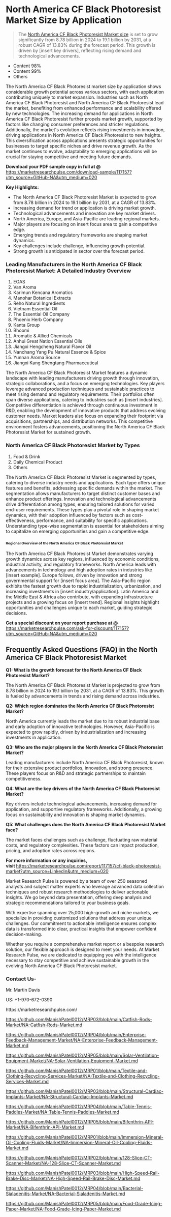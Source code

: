 <h1>North America CF Black Photoresist Market&nbsp;Size by Application</h1><blockquote><p>The <a href="https://marketresearchpulse.com/download-sample/117157?utm_source=GitHub-NA&amp;utm_medium=020">North America CF Black Photoresist Market size</a> is set to grow significantly from 8.78 billion in 2024 to 19.1 billion by 2031, at a robust CAGR of 13.83% during the forecast period. This growth is driven by [insert key drivers], reflecting rising demand and technological advancements.</p></blockquote><ul><li>Content 98%<li> Content 99%<li> Others</li></ul><p>The North America CF Black Photoresist market size by application shows considerable growth potential across various sectors, with each application contributing uniquely to market expansion. Industries such as North America CF Black Photoresist and North America CF Black Photoresist lead the market, benefiting from enhanced performance and scalability offered by new technologies. The increasing demand for applications in North America CF Black Photoresist further propels market growth, supported by factors like changing consumer preferences and stricter regulations. Additionally, the market's evolution reflects rising investments in innovation, driving applications in North America CF Black Photoresist to new heights. This diversification across applications presents strategic opportunities for businesses to target specific niches and drive revenue growth. As the market continues to evolve, adaptability to emerging applications will be crucial for staying competitive and meeting future demands.</p><p><strong>Download your PDF sample copy in full at @ </strong><a href="https://marketresearchpulse.com/download-sample/117157?utm_source=GitHub-NA&amp;utm_medium=020">https://marketresearchpulse.com/download-sample/117157?utm_source=GitHub-NA&amp;utm_medium=020</a></p><p><strong>Key Highlights: </strong></p><ul><li>The North America CF Black Photoresist Market is expected to grow from 8.78 billion in 2024 to 19.1 billion by 2031, at a CAGR of 13.83%.</li><li>Increasing demand for trend or application is driving market growth.</li><li>Technological advancements and innovation are key market drivers.</li><li>North America, Europe, and Asia-Pacific are leading regional markets.</li><li>Major players are focusing on insert focus area to gain a competitive edge.</li><li>Emerging trends and regulatory frameworks are shaping market dynamics.</li><li>Key challenges include challenge, influencing growth potential.</li><li>Strong growth is anticipated in sector over the forecast period.</li></ul><h3>Leading Manufacturers in the North America CF Black Photoresist Market: A Detailed Industry Overview</h3><ol><li>EOAS</li><li>Van Aroma</li><li>Karimun Kencana Aromatics</li><li>Manohar Botanical Extracts</li><li>Reho Natural Ingredients</li><li>Vietnam Essential Oil</li><li>The Essential Oil Company</li><li>Phoenix Herb Company</li><li>Kanta Group</li><li>Bhoomi</li><li>Aromatic & Allied Chemicals</li><li>Anhui Great Nation Essential Oils</li><li>Jiangxi Hengcheng Natural Flavor Oil</li><li>Nanchang Yang Pu Natural Essence & Spice</li><li>Yunnan Aroma Source</li><li>Jiangxi Kang Shengtang Pharmaceutical</li></ol><div class="flex max-w-full flex-col flex-grow"><div class="min-h-8 text-message flex w-full flex-col items-end gap-2 whitespace-normal break-words [.text-message+&amp;]:mt-5" dir="auto" data-message-author-role="assistant" data-message-id="fd8432e4-4910-450d-b182-61b7bfb0a01f" data-message-model-slug="gpt-4o"><div class="flex w-full flex-col gap-1 empty:hidden first:pt-[3px]"><div class="markdown prose w-full break-words dark:prose-invert light"><p>The North America CF Black Photoresist Market features a dynamic landscape with leading manufacturers driving growth through innovation, strategic collaborations, and a focus on emerging technologies. Key players leverage advanced production techniques and sustainable practices to meet rising demand and regulatory requirements. Their portfolios often span diverse applications, catering to industries such as [insert industries]. Competitive differentiation is achieved through continuous investment in R&amp;D, enabling the development of innovative products that address evolving customer needs. Market leaders also focus on expanding their footprint via acquisitions, partnerships, and distribution networks. This competitive environment fosters advancements, positioning the North America CF Black Photoresist Market for sustained growth.</p></div></div></div></div><h3>North America CF Black Photoresist Market by Types</h3><ol><li>Food & Drink<li> Daily Chemical Product<li> Others</li></ol><div class="flex max-w-full flex-col flex-grow"><div class="min-h-8 text-message flex w-full flex-col items-end gap-2 whitespace-normal break-words [.text-message+&amp;]:mt-5" dir="auto" data-message-author-role="assistant" data-message-id="084470be-0bb7-4664-bddf-5156b4f41249" data-message-model-slug="gpt-4o-mini"><div class="flex w-full flex-col gap-1 empty:hidden first:pt-[3px]"><div class="markdown prose w-full break-words dark:prose-invert light"><p>The North America CF Black Photoresist Market is segmented by types, catering to diverse industry needs and applications. Each type offers unique features and benefits, addressing specific demands within the market. The segmentation allows manufacturers to target distinct customer bases and enhance product offerings. Innovation and technological advancements drive differentiation among types, ensuring tailored solutions for varied end-user requirements. These types play a pivotal role in shaping market dynamics, with their adoption influenced by factors such as cost-effectiveness, performance, and suitability for specific applications. Understanding type-wise segmentation is essential for stakeholders aiming to capitalize on emerging opportunities and gain a competitive edge.</p></div></div></div></div><h3><span style="font-size: 11px;">Regional Overview of the North America CF Black Photoresist Market</span></h3><div class="flex max-w-full flex-col flex-grow"><div class="min-h-8 text-message flex w-full flex-col items-end gap-2 whitespace-normal break-words [.text-message+&amp;]:mt-5" dir="auto" data-message-author-role="assistant" data-message-id="e9038762-ce64-4e30-91c9-9bd413514231" data-message-model-slug="gpt-4o-mini"><div class="flex w-full flex-col gap-1 empty:hidden first:pt-[3px]"><div class="markdown prose w-full break-words dark:prose-invert light"><p>The North America CF Black Photoresist Market demonstrates varying growth dynamics across key regions, influenced by economic conditions, industrial activity, and regulatory frameworks. North America leads with advancements in technology and high adoption rates in industries like [insert example]. Europe follows, driven by innovation and strong governmental support for [insert focus area]. The Asia-Pacific region exhibits the fastest growth due to rapid industrialization, urbanization, and increasing investments in [insert industry/application]. Latin America and the Middle East &amp; Africa also contribute, with expanding infrastructure projects and a growing focus on [insert trend]. Regional insights highlight opportunities and challenges unique to each market, guiding strategic decisions.</p></div></div></div></div><p><strong>Get a special discount on your report purchase at @ </strong><a href="https://marketresearchpulse.com/ask-for-discount/117157?utm_source=GitHub-NA&amp;utm_medium=020">https://marketresearchpulse.com/ask-for-discount/117157?utm_source=GitHub-NA&amp;utm_medium=020</a></p><h2>Frequently Asked Questions (FAQ) in the North America CF Black Photoresist Market</h2><p><strong>Q1: What is the growth forecast for the North America CF Black Photoresist Market?</strong></p><p>The North America CF Black Photoresist Market is projected to grow from 8.78 billion in 2024 to 19.1 billion by 2031, at a CAGR of 13.83%. This growth is fueled by advancements in trends and rising demand across industries.</p><p><strong>Q2: Which region dominates the North America CF Black Photoresist Market?</strong></p><p>North America currently leads the market due to its robust industrial base and early adoption of innovative technologies. However, Asia-Pacific is expected to grow rapidly, driven by industrialization and increasing investments in application.</p><p><strong>Q3: Who are the major players in the North America CF Black Photoresist Market?</strong></p><p>Leading manufacturers include North America CF Black Photoresist, known for their extensive product portfolios, innovation, and strong presence. These players focus on R&amp;D and strategic partnerships to maintain competitiveness.</p><p><strong>Q4: What are the key drivers of the North America CF Black Photoresist Market?</strong></p><p>Key drivers include technological advancements, increasing demand for application, and supportive regulatory frameworks. Additionally, a growing focus on sustainability and innovation is shaping market dynamics.</p><p><strong>Q5: What challenges does the North America CF Black Photoresist Market face?</strong></p><p>The market faces challenges such as challenge, fluctuating raw material costs, and regulatory complexities. These factors can impact production, pricing, and adoption rates across regions.</p><p><strong>For more information or any inquiries, visit&nbsp;</strong><a href="https://marketresearchpulse.com/report/117157/cf-black-photoresist-market?utm_source=Linkedin&utm_medium=020">https://marketresearchpulse.com/report/117157/cf-black-photoresist-market?utm_source=Linkedin&utm_medium=020</a></p><p>Market Research Pulse is powered by a team of over 250 seasoned analysts and subject matter experts who leverage advanced data collection techniques and robust research methodologies to deliver actionable insights. We go beyond data presentation, offering deep analysis and strategic recommendations tailored to your business goals.</p><p>With expertise spanning over 25,000 high-growth and niche markets, we specialize in providing customized solutions that address your unique challenges. Our commitment to actionable intelligence ensures complex data is transformed into clear, practical insights that empower confident decision-making.</p><p>Whether you require a comprehensive market report or a bespoke research solution, our flexible approach is designed to meet your needs. At Market Research Pulse, we are dedicated to equipping you with the intelligence necessary to stay competitive and achieve sustainable growth in the evolving North America CF Black Photoresist market.</p><h3><strong>Contact Us-</strong></h3><p>Mr. Martin Davis</p><p>US: +1-970-672-0390</p><p>https://marketresearchpulse.com/</p><p><a href="https://github.com/ManishPatel0012/MRP03/blob/main/Catfish-Rods-Market/NA-Catfish-Rods-Market.md">https://github.com/ManishPatel0012/MRP03/blob/main/Catfish-Rods-Market/NA-Catfish-Rods-Market.md</a></p><p><a href="https://github.com/ManishPatel0012/MRP04/blob/main/Enterprise-Feedback-Management-Market/NA-Enterprise-Feedback-Management-Market.md">https://github.com/ManishPatel0012/MRP04/blob/main/Enterprise-Feedback-Management-Market/NA-Enterprise-Feedback-Management-Market.md</a></p><p><a href="https://github.com/ManishPatel0012/MRP05/blob/main/Solar-Ventilation-Equipment-Market/NA-Solar-Ventilation-Equipment-Market.md">https://github.com/ManishPatel0012/MRP05/blob/main/Solar-Ventilation-Equipment-Market/NA-Solar-Ventilation-Equipment-Market.md</a></p><p><a href="https://github.com/ManishPatel0012/MRP01/blob/main/Textile-and-Clothing-Recycling-Services-Market/NA-Textile-and-Clothing-Recycling-Services-Market.md">https://github.com/ManishPatel0012/MRP01/blob/main/Textile-and-Clothing-Recycling-Services-Market/NA-Textile-and-Clothing-Recycling-Services-Market.md</a></p><p><a href="https://github.com/ManishPatel0012/MRP03/blob/main/Structural-Cardiac-Implants-Market/NA-Structural-Cardiac-Implants-Market.md">https://github.com/ManishPatel0012/MRP03/blob/main/Structural-Cardiac-Implants-Market/NA-Structural-Cardiac-Implants-Market.md</a></p><p><a href="https://github.com/ManishPatel0012/MRP04/blob/main/Table-Tennis-Paddles-Market/NA-Table-Tennis-Paddles-Market.md">https://github.com/ManishPatel0012/MRP04/blob/main/Table-Tennis-Paddles-Market/NA-Table-Tennis-Paddles-Market.md</a></p><p><a href="https://github.com/ManishPatel0012/MRP05/blob/main/Bifenthrin-API-Market/NA-Bifenthrin-API-Market.md">https://github.com/ManishPatel0012/MRP05/blob/main/Bifenthrin-API-Market/NA-Bifenthrin-API-Market.md</a></p><p><a href="https://github.com/ManishPatel0012/MRP01/blob/main/Immersion-Mineral-Oil-Cooling-Fluids-Market/NA-Immersion-Mineral-Oil-Cooling-Fluids-Market.md">https://github.com/ManishPatel0012/MRP01/blob/main/Immersion-Mineral-Oil-Cooling-Fluids-Market/NA-Immersion-Mineral-Oil-Cooling-Fluids-Market.md</a></p><p><a href="https://github.com/ManishPatel0012/MRP02/blob/main/128-Slice-CT-Scanner-Market/NA-128-Slice-CT-Scanner-Market.md">https://github.com/ManishPatel0012/MRP02/blob/main/128-Slice-CT-Scanner-Market/NA-128-Slice-CT-Scanner-Market.md</a></p><p><a href="https://github.com/ManishPatel0012/MRP03/blob/main/High-Speed-Rail-Brake-Disc-Market/NA-High-Speed-Rail-Brake-Disc-Market.md">https://github.com/ManishPatel0012/MRP03/blob/main/High-Speed-Rail-Brake-Disc-Market/NA-High-Speed-Rail-Brake-Disc-Market.md</a></p><p><a href="https://github.com/ManishPatel0012/MRP04/blob/main/Bacterial-Sialadenitis-Market/NA-Bacterial-Sialadenitis-Market.md">https://github.com/ManishPatel0012/MRP04/blob/main/Bacterial-Sialadenitis-Market/NA-Bacterial-Sialadenitis-Market.md</a></p><p><a href="https://github.com/ManishPatel0012/MRP05/blob/main/Food-Grade-Icing-Paper-Market/NA-Food-Grade-Icing-Paper-Market.md">https://github.com/ManishPatel0012/MRP05/blob/main/Food-Grade-Icing-Paper-Market/NA-Food-Grade-Icing-Paper-Market.md</a></p>
